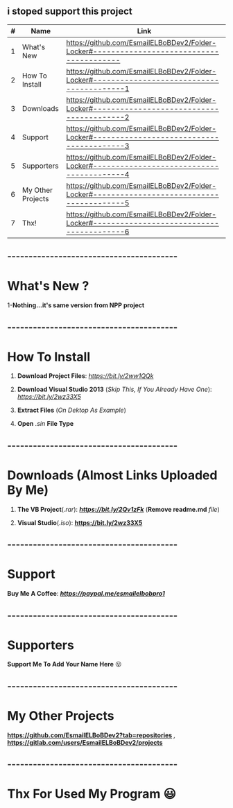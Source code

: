 ## i stoped support this project
| #  | Name | Link |
| ------------- | ------------- | ------------- |
| 1  | What's New  | https://github.com/EsmailELBoBDev2/Folder-Locker#----------------------------------------  |
| 2  | How To Install| https://github.com/EsmailELBoBDev2/Folder-Locker#-----------------------------------------1  |
| 3  | Downloads  | https://github.com/EsmailELBoBDev2/Folder-Locker#-----------------------------------------2  |
| 4  | Support  | https://github.com/EsmailELBoBDev2/Folder-Locker#-----------------------------------------3  |
| 5  | Supporters  | https://github.com/EsmailELBoBDev2/Folder-Locker#-----------------------------------------4  |
| 6  | My Other Projects  | https://github.com/EsmailELBoBDev2/Folder-Locker#-----------------------------------------5  |
| 7  | Thx!  | https://github.com/EsmailELBoBDev2/Folder-Locker#-----------------------------------------6  |
## ----------------------------------------
# What's New ?
1-**Nothing...it's same version from NPP project**
## ----------------------------------------
# How To Install
1. **Download Project Files**: *https://bit.ly/2ww1QQk*

2. **Download Visual Studio 2013** (*Skip This, If You Already Have One*): *https://bit.ly/2wz33X5*

3. **Extract Files** (*On Dektop As Example*)

4. **Open** *.sin* **File Type**
## ----------------------------------------
# Downloads (Almost Links Uploaded By Me)
1. **The VB Project**(*.rar*): ***https://bit.ly/2Qv1zFk*** (**Remove readme.md** *file*)

2. **Visual Studio**(*.iso*): **https://bit.ly/2wz33X5**
## ----------------------------------------
# Support
**Buy Me A Coffee**: ***https://paypal.me/esmailelbobpro1***
## ----------------------------------------
# Supporters

**Support Me To Add Your Name Here** :stuck_out_tongue:
## ----------------------------------------

# My Other Projects

**https://github.com/EsmailELBoBDev2?tab=repositories** *,* **https://gitlab.com/users/EsmailELBoBDev2/projects**
## ----------------------------------------

# Thx For Used My Program :smiley:
